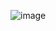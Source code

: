 ![image](https://github.com/geeekyvishal/CryptoJet/assets/141127867/7803c36f-cb4d-4bd4-803f-479cf11e5c5b)

